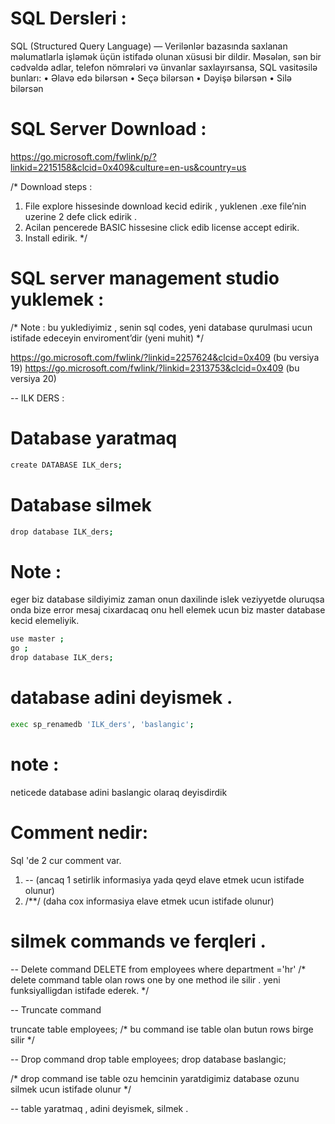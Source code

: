 #  SQL Dersleri :


SQL (Structured Query Language) — Verilənlər bazasında saxlanan məlumatlarla 
işləmək üçün istifadə olunan xüsusi bir dildir.
Məsələn, sən bir cədvəldə adlar, telefon nömrələri və ünvanlar saxlayırsansa, SQL vasitəsilə bunları:
•	Əlavə edə bilərsən
•	Seçə bilərsən
•	Dəyişə bilərsən
•	Silə bilərsən




# SQL Server Download :
https://go.microsoft.com/fwlink/p/?linkid=2215158&clcid=0x409&culture=en-us&country=us

/*
Download steps : 
1. File explore hissesinde download kecid edirik , yuklenen .exe file’nin uzerine 2 defe click edirik . 
2. Acilan pencerede BASIC hissesine click edib license accept edirik. 
3. Install edirik.
*/

# SQL server management studio yuklemek :
/*
Note : bu yuklediyimiz , senin sql codes, yeni database qurulmasi ucun istifade edeceyin enviroment’dir (yeni muhit)
*/

https://go.microsoft.com/fwlink/?linkid=2257624&clcid=0x409  (bu versiya 19)
https://go.microsoft.com/fwlink/?linkid=2313753&clcid=0x409  (bu versiya 20)


-- ILK DERS :

# Database yaratmaq
```bash 
create DATABASE ILK_ders;
```

# Database silmek 
```bash
drop database ILK_ders;
```


# Note :
eger biz database sildiyimiz zaman onun daxilinde islek veziyyetde oluruqsa onda bize error mesaj cixardacaq
onu hell elemek ucun biz master database kecid elemeliyik.
```bash
use master ;
go ;
drop database ILK_ders;
```

# database adini deyismek .
```bash
exec sp_renamedb 'ILK_ders', 'baslangic';
```
# note :
neticede database adini baslangic olaraq deyisdirdik

# Comment nedir:
Sql 'de 2 cur comment var. 
1. --  (ancaq 1 setirlik informasiya yada qeyd elave etmek ucun istifade olunur)
2. /**/  (daha cox informasiya elave etmek ucun istifade olunur)


# silmek commands ve ferqleri .

-- Delete command
DELETE from employees where department ='hr'
/*
delete command table olan rows one by one method ile silir . yeni funksiyalligdan istifade ederek.
*/

-- Truncate command

truncate table employees;
/*
bu command ise table olan butun rows birge silir
*/

-- Drop command
drop table employees;
drop database baslangic;

/*
drop command ise table ozu hemcinin yaratdigimiz database ozunu silmek ucun istifade olunur
*/



-- table yaratmaq , adini deyismek, silmek . 
